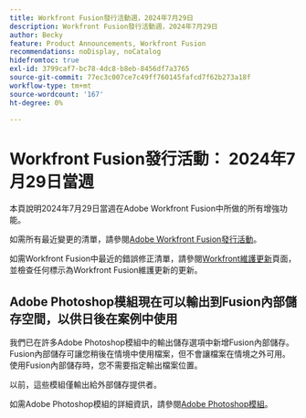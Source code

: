 ```yaml
---
title: Workfront Fusion發行活動週，2024年7月29日
description: Workfront Fusion發行活動週，2024年7月29日
author: Becky
feature: Product Announcements, Workfront Fusion
recommendations: noDisplay, noCatalog
hidefromtoc: true
exl-id: 3799caf7-bc78-4dc8-b8eb-8456df7a3765
source-git-commit: 77ec3c007ce7c49ff760145fafcd7f62b273a18f
workflow-type: tm+mt
source-wordcount: '167'
ht-degree: 0%

---
```


# Workfront Fusion發行活動： 2024年7月29日當週

本頁說明2024年7月29日當週在Adobe Workfront Fusion中所做的所有增強功能。

如需所有最近變更的清單，請參閱[Adobe Workfront Fusion發行活動](/help/workfront-fusion/fusion-product-releases/fusion-release-activity.md)。

如需Workfront Fusion中最近的錯誤修正清單，請參閱[Workfront維護更新](https://experienceleague.adobe.com/docs/workfront-known-issues/releases/current-updates.html?lang=zh-Hant)頁面，並檢查任何標示為Workfront Fusion維護更新的更新。

## Adobe Photoshop模組現在可以輸出到Fusion內部儲存空間，以供日後在案例中使用

我們已在許多Adobe Photoshop模組中的輸出儲存選項中新增Fusion內部儲存。 Fusion內部儲存可讓您稍後在情境中使用檔案，但不會讓檔案在情境之外可用。 使用Fusion內部儲存時，您不需要指定輸出檔案位置。

以前，這些模組僅輸出給外部儲存提供者。

如需Adobe Photoshop模組的詳細資訊，請參閱[Adobe Photoshop模組](/help/workfront-fusion/references/apps-and-modules/adobe-connectors/adobe-photoshop-modules.md)。
